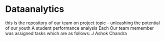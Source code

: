 # Dataanalytics
this is the repository of our team on project topic - unleashing the potential of our youth A student performance analysis
Each Our team memember was assigned tasks which are as follows:
     J Ashok Chandra
